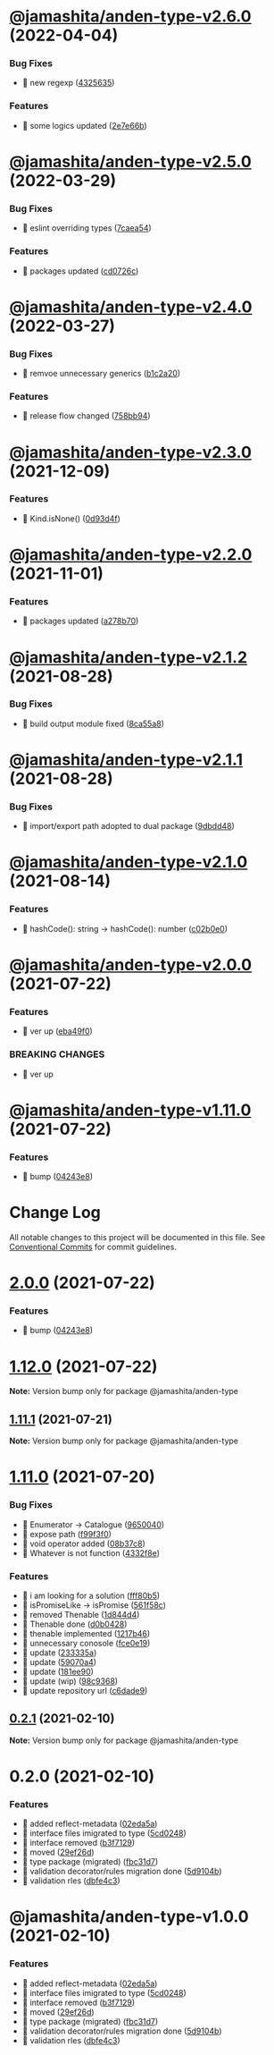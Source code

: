 # [@jamashita/anden-type-v2.6.0](https://github.com/jamashita/anden/compare/@jamashita/anden-type-v2.5.0...@jamashita/anden-type-v2.6.0) (2022-04-04)


### Bug Fixes

* 🐛 new regexp ([4325635](https://github.com/jamashita/anden/commit/43256353db472598d61559b01dc3a9516f2c531a))


### Features

* 🎸 some logics updated ([2e7e66b](https://github.com/jamashita/anden/commit/2e7e66b53beeab8352d5ff9341eef5a9020bfdd9))

# [@jamashita/anden-type-v2.5.0](https://github.com/jamashita/anden/compare/@jamashita/anden-type-v2.4.0...@jamashita/anden-type-v2.5.0) (2022-03-29)


### Bug Fixes

* 🐛 eslint overriding types ([7caea54](https://github.com/jamashita/anden/commit/7caea542ccb1b02b0c111d97bac72a5f7430b461))


### Features

* 🎸 packages updated ([cd0726c](https://github.com/jamashita/anden/commit/cd0726cc160e479271f57b5856a99a9a43de0b2a))

# [@jamashita/anden-type-v2.4.0](https://github.com/jamashita/anden/compare/@jamashita/anden-type-v2.3.0...@jamashita/anden-type-v2.4.0) (2022-03-27)


### Bug Fixes

* 🐛 remvoe unnecessary generics ([b1c2a20](https://github.com/jamashita/anden/commit/b1c2a2068c8aa9d28de8b458f3e22125e109a792))


### Features

* 🎸 release flow changed ([758bb94](https://github.com/jamashita/anden/commit/758bb94e49fc3b150297bf9dcfa5d93448c8a26a))

# [@jamashita/anden-type-v2.3.0](https://github.com/jamashita/anden/compare/@jamashita/anden-type-v2.2.0...@jamashita/anden-type-v2.3.0) (2021-12-09)


### Features

* 🎸 Kind.isNone() ([0d93d4f](https://github.com/jamashita/anden/commit/0d93d4f312ffe2784ff5456c475d06b481425a56))

# [@jamashita/anden-type-v2.2.0](https://github.com/jamashita/anden/compare/@jamashita/anden-type-v2.1.2...@jamashita/anden-type-v2.2.0) (2021-11-01)


### Features

* 🎸 packages updated ([a278b70](https://github.com/jamashita/anden/commit/a278b703a9eab0bfcc0904f8a73c4ad1e7355b12))

# [@jamashita/anden-type-v2.1.2](https://github.com/jamashita/anden/compare/@jamashita/anden-type-v2.1.1...@jamashita/anden-type-v2.1.2) (2021-08-28)


### Bug Fixes

* 🐛 build output module fixed ([8ca55a8](https://github.com/jamashita/anden/commit/8ca55a84119c3b0e1a3d3fed5ba3f416f827910e))

# [@jamashita/anden-type-v2.1.1](https://github.com/jamashita/anden/compare/@jamashita/anden-type-v2.1.0...@jamashita/anden-type-v2.1.1) (2021-08-28)


### Bug Fixes

* 🐛 import/export path adopted to dual package ([9dbdd48](https://github.com/jamashita/anden/commit/9dbdd4877ccc5996da69bca73b58e2bdcc436880))

# [@jamashita/anden-type-v2.1.0](https://github.com/jamashita/anden/compare/@jamashita/anden-type-v2.0.0...@jamashita/anden-type-v2.1.0) (2021-08-14)


### Features

* 🎸 hashCode(): string -> hashCode(): number ([c02b0e0](https://github.com/jamashita/anden/commit/c02b0e01837a1b046a9e5b1f9afc90dca4a34ad7))

# [@jamashita/anden-type-v2.0.0](https://github.com/jamashita/anden/compare/@jamashita/anden-type-v1.11.0...@jamashita/anden-type-v2.0.0) (2021-07-22)


### Features

* 🎸 ver up ([eba49f0](https://github.com/jamashita/anden/commit/eba49f0ff04f1695ff5f64c98d6ecf22be7ad236))


### BREAKING CHANGES

* 🧨 ver up

# [@jamashita/anden-type-v1.11.0](https://github.com/jamashita/anden/compare/@jamashita/anden-type-v1.10.1...@jamashita/anden-type-v1.11.0) (2021-07-22)


### Features

* 🎸 bump ([04243e8](https://github.com/jamashita/anden/commit/04243e869e329b77ae07ba84513ed50c41389db4))

# Change Log

All notable changes to this project will be documented in this file.
See [Conventional Commits](https://conventionalcommits.org) for commit guidelines.

# [2.0.0](https://github.com/jamashita/anden.git/packages/type/compare/@jamashita/anden-type@1.11.1...@jamashita/anden-type@2.0.0) (2021-07-22)


### Features

* 🎸 bump ([04243e8](https://github.com/jamashita/anden.git/packages/type/commit/04243e869e329b77ae07ba84513ed50c41389db4))





# [1.12.0](https://github.com/jamashita/anden.git/packages/type/compare/@jamashita/anden-type@1.11.1...@jamashita/anden-type@1.12.0) (2021-07-22)

**Note:** Version bump only for package @jamashita/anden-type





## [1.11.1](https://github.com/jamashita/anden.git/packages/type/compare/@jamashita/anden-type@1.11.0...@jamashita/anden-type@1.11.1) (2021-07-21)

**Note:** Version bump only for package @jamashita/anden-type





# [1.11.0](https://github.com/jamashita/anden.git/packages/type/compare/@jamashita/anden-type@0.2.1...@jamashita/anden-type@1.11.0) (2021-07-20)


### Bug Fixes

* 🐛 Enumerator -> Catalogue ([9650040](https://github.com/jamashita/anden.git/packages/type/commit/96500406a6980a1ddf707cc32c046b4ed4c6a251))
* 🐛 expose path ([f99f3f0](https://github.com/jamashita/anden.git/packages/type/commit/f99f3f028747dc0269ee02a2dc1a3e922388d29b))
* 🐛 void operator added ([08b37c8](https://github.com/jamashita/anden.git/packages/type/commit/08b37c81f95495f2375711a67be8b5e1499c1ca0))
* 🐛 Whatever is not function ([4332f8e](https://github.com/jamashita/anden.git/packages/type/commit/4332f8e645a6f806c254a8f93d833bf831f73418))


### Features

* 🎸 i am looking for a solution ([fff80b5](https://github.com/jamashita/anden.git/packages/type/commit/fff80b5ba7b12e2180aa42ed64023bbf675407f2))
* 🎸 isPromiseLike -> isPromise ([561f58c](https://github.com/jamashita/anden.git/packages/type/commit/561f58c91b5e2ab86ff380ddd13c673fbaba91e6))
* 🎸 removed Thenable ([1d844d4](https://github.com/jamashita/anden.git/packages/type/commit/1d844d48ca0d6f53c110f29cd718d9331534746e))
* 🎸 Thenable done ([d0b0428](https://github.com/jamashita/anden.git/packages/type/commit/d0b04285bd78409c627703b90ce1eba310024d7a))
* 🎸 thenable implemented ([1217b46](https://github.com/jamashita/anden.git/packages/type/commit/1217b4638a2a03e44e87e0d89d30669b386cbb5a))
* 🎸 unnecessary conosole ([fce0e19](https://github.com/jamashita/anden.git/packages/type/commit/fce0e1929f282952bf4ab46b8b6da73933fc3b62))
* 🎸 update ([233335a](https://github.com/jamashita/anden.git/packages/type/commit/233335a44b9e6c4015cfeb8578ba12d7cf253810))
* 🎸 update ([59070a4](https://github.com/jamashita/anden.git/packages/type/commit/59070a4b4b5240198df44cc9390423bedbe20f71))
* 🎸 update ([181ee90](https://github.com/jamashita/anden.git/packages/type/commit/181ee903f4e54a87120e534b790c48c69f1b426e))
* 🎸 update (wip) ([98c9368](https://github.com/jamashita/anden.git/packages/type/commit/98c9368afd959c38d7e9d07cbda0658a12add0ba))
* 🎸 update repository url ([c6dade9](https://github.com/jamashita/anden.git/packages/type/commit/c6dade9fd10eb259cda87b1b9c88ad196e28776d))





## [0.2.1](https://github.com/jamashita/anden.git/packages/type/compare/@jamashita/anden-type@0.2.0...@jamashita/anden-type@0.2.1) (2021-02-10)

**Note:** Version bump only for package @jamashita/anden-type





# 0.2.0 (2021-02-10)


### Features

* 🎸 added reflect-metadata ([02eda5a](https://github.com/jamashita/anden.git/packages/type/commit/02eda5a19f6046eb3b3596079c5614629d806add))
* 🎸 interface files imigrated to type ([5cd0248](https://github.com/jamashita/anden.git/packages/type/commit/5cd024868fddc80155b7e5fab207dd24ec5c6028))
* 🎸 interface removed ([b3f7129](https://github.com/jamashita/anden.git/packages/type/commit/b3f712948c2775a532c065af271bb5b6c5c95c5d))
* 🎸 moved ([29ef26d](https://github.com/jamashita/anden.git/packages/type/commit/29ef26d9403ae718720fa9706f01c860b9a5d79a))
* 🎸 type package (migrated) ([fbc31d7](https://github.com/jamashita/anden.git/packages/type/commit/fbc31d711ed624f3278c140648ef7491cf144aa5))
* 🎸 validation decorator/rules migration done ([5d9104b](https://github.com/jamashita/anden.git/packages/type/commit/5d9104b277b59b4301ec75ab20fc12279dd4543d))
* 🎸 validation rles ([dbfe4c3](https://github.com/jamashita/anden.git/packages/type/commit/dbfe4c37e178499aefa9b766c3a63991e3bd4d99))





# @jamashita/anden-type-v1.0.0 (2021-02-10)


### Features

* 🎸 added reflect-metadata ([02eda5a](https://github.com/jamashita/anden/commit/02eda5a19f6046eb3b3596079c5614629d806add))
* 🎸 interface files imigrated to type ([5cd0248](https://github.com/jamashita/anden/commit/5cd024868fddc80155b7e5fab207dd24ec5c6028))
* 🎸 interface removed ([b3f7129](https://github.com/jamashita/anden/commit/b3f712948c2775a532c065af271bb5b6c5c95c5d))
* 🎸 moved ([29ef26d](https://github.com/jamashita/anden/commit/29ef26d9403ae718720fa9706f01c860b9a5d79a))
* 🎸 type package (migrated) ([fbc31d7](https://github.com/jamashita/anden/commit/fbc31d711ed624f3278c140648ef7491cf144aa5))
* 🎸 validation decorator/rules migration done ([5d9104b](https://github.com/jamashita/anden/commit/5d9104b277b59b4301ec75ab20fc12279dd4543d))
* 🎸 validation rles ([dbfe4c3](https://github.com/jamashita/anden/commit/dbfe4c37e178499aefa9b766c3a63991e3bd4d99))
